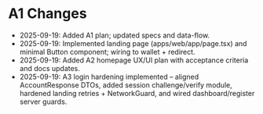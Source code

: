 # A1 Changes

- 2025-09-19: Added A1 plan; updated specs and data-flow.
- 2025-09-19: Implemented landing page (apps/web/app/page.tsx) and minimal Button component; wiring to wallet + redirect.
- 2025-09-19: Added A2 homepage UX/UI plan with acceptance criteria and docs updates.
- 2025-09-19: A3 login hardening implemented – aligned AccountResponse DTOs, added session challenge/verify module, hardened landing retries + NetworkGuard, and wired dashboard/register server guards.
